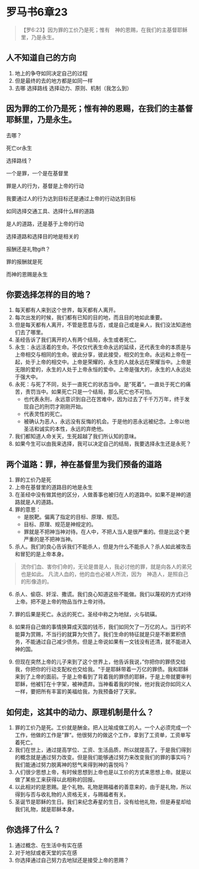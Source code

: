 # 罗马书6章23

> 【罗6:23】因为罪的工价乃是死；惟有　神的恩赐，在我们的主基督耶稣里，乃是永生。

## 人不知道自己的方向

1. 地上的争夺如同决定自己的过程
2. 但是最终的去的地方都是如同一样
3. 去哪 选择路线 选择动力、原则、机制（我怎么到）

## 因为罪的工价乃是死；惟有神的恩赐，在我们的主基督耶稣里，乃是永生。

去哪？

死亡or永生

选择路线？

一个是罪，一个是在基督里

罪是人的行为，基督是上帝的行动

我要通过人的行为达到目标还是通过上帝的行动达到目标

如同选择交通工具、选择什么样的道路

是人的道路，还是基于上帝的行动

选择道路和选择目的地是相关的

报酬还是礼物gift？

罪的报酬就是死

而神的恩赐是永生

## 你要选择怎样的目的地？

1. 每天都有人来到这个世界，每天都有人离开。
2. 每次出发的时候，我们都有已知的目的地，而且目的地如此重要。
3. 但是每天都有人离开，不管是愿意与否，或是自己或是亲人，我们没法知道他们去了哪里。
4. 圣经告诉了我们离开的人有两个结局，永生或者死亡。
5. 永生：永远活着的生命。不仅仅代表生命永远的延续，还代表生命的本质是与上帝相交与相同的生命。彼此分享，彼此接受，相交的生命。永远和上帝在一起，处于上帝的相交中。上帝是荣耀的，永生的人就永远在荣耀当中。上帝是无限的爱的，永生的人处于上帝永恒的爱中。上帝是强大的，永生的人永远处于强大中。
6. 永死：与死了不同，处于一直死亡的状态当中。是”死着“。一直处于死亡的痛苦，责罚当中。如果死亡只是一个结局，那么死亡也不可怕。
    - 也代表永刑，永远意识到自己在苦难中，因为过去了千千万万年，终于发现自己的刑罚才刚刚开始。
    - 代表灵性的死亡。
    - 被确认为恶人，永远没有反悔的机会。于是他的恶永远被纪念。上帝以他圣洁和诚实的本性，永远的弃绝他。
7. 我们都知道人命关天，生死超越了我们所认知的意味。
8. 如果今生可以由我来选择，我可以决定自己的结局，我要选择永生还是永死？

## 两个道路：罪，神在基督里为我们预备的道路

1. 罪的工价乃是死
2. 上帝在基督里的道路目的地是永生
3. 在圣经中没有做其他的区分，人做善事也被归在人的道路中。如果不是神的道路就是人的道路。
4. 罪的意思：
    - 是脱靶。偏离了指定的目标、原理、规范。
    - 目标、原理、规范是神规定的。
    - 罪就是不把神当神对待。在人中，不把人当人是很严重的。但是比这个更严重的是不把神当神。
5. 杀人。我们的良心告诉我们不能杀人，但是为什么不能杀人？杀人如此被攻击和冒犯的是上帝本身。
> 流你们血、害你们命的，无论是兽是人，我必讨他的罪，就是向各人的弟兄也是如此。
> 凡流人血的，他的血也必被人所流，因为　神造人，是照自己的形像造的。

6. 杀人、偷窃、奸淫、撒谎。我们良心知道这些不能做。我们以蔑视的方式对待上帝。把不是上帝的物品当作上帝对待。

7. 罪的后果是死亡。永远的死亡。圣经中称之为地狱，火与硫磺。
8. 如果将自己做的事情换算成天国的钱币，我们如同欠了一万亿的人。当行的不能算为赏赐，不当行的就算为欠债了。我们生命的特征就是只是不断累积债务，不能通过自己减少债务。但是上帝说如果有一文钱没有还清，就不能进入神的国。
9. 但现在突然上帝的儿子来到了这个世界上，他告诉我说，”你把你的罪债交给我，你把你的行动支配权也交给我。“于是耶稣带着一万亿的罪债。我和耶稣来到了上帝的面前。于是上帝看到了背着我的罪债的耶稣，于是上帝就要审判耶稣，他被钉在十字架，被神遗弃。当神看着我的时候，他对我说你如同义人一样，要把所有丰富的美福给我，为我预备好了天家。

## 如何走，这其中的动力、原理机制是什么？

1. 罪的工价乃是死。工价就是酬金。把人比喻成做工的人。一个人必须完成一个工作，他做的工作是”罪“。他很努力的做这个工作，拿到了工资单，工资单写着死亡。
2. 我们在世上，通过提高学位、工资、生活品质，所以就提高了。于是我们得到的概念就是通过努力改变。但是我们能够通过努力来改变我们的罪的事实吗？我们能通过努力脱离神的怒气来得到神的喜悦吗？
3. 人们很少思想上帝，有时候思想到上帝也是以工价的方式来思想上帝。就是以做了某些工来获得以此相称的回报。
4. 以此相对的是恩赐。是个礼物。礼物是赐福者的善意来的，由于是礼物，所以得到与否与收礼物的人资格无关，与赐福者有关。
5. 圣诞节是耶稣的生日。我们来纪念寿星的生日，没有给他礼物，但是寿星却给我们礼物，就是耶稣本身。

## 你选择了什么？

1. 通过概念、在生活中有实在感
2. 对于地狱或者天堂的实在感
3. 你选择通过自己努力去地狱还是接受上帝的恩赐？